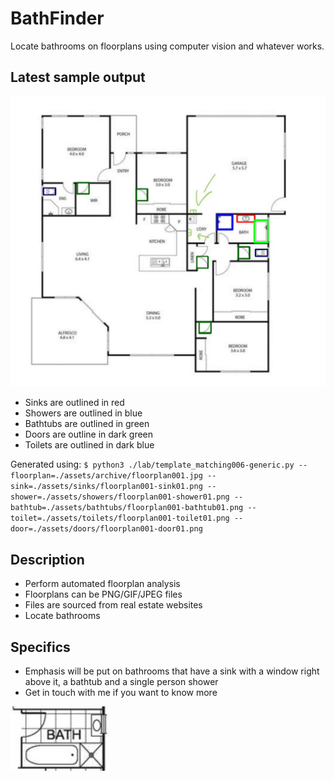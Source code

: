# BathFinder
Locate bathrooms on floorplans using computer vision and whatever works.

## Latest sample output

![template_matching006-generic_output.png](./template_matching006-generic_output.png)

- Sinks are outlined in red
- Showers are outlined in blue
- Bathtubs are outlined in green
- Doors are outline in dark green
- Toilets are outlined in dark blue

Generated using: `$ python3 ./lab/template_matching006-generic.py --floorplan=./assets/archive/floorplan001.jpg --sink=./assets/sinks/floorplan001-sink01.png --shower=./assets/showers/floorplan001-shower01.png --bathtub=./assets/bathtubs/floorplan001-bathtub01.png --toilet=./assets/toilets/floorplan001-toilet01.png --door=./assets/doors/floorplan001-door01.png`

## Description

- Perform automated floorplan analysis
- Floorplans can be PNG/GIF/JPEG files
- Files are sourced from real estate websites
- Locate bathrooms

## Specifics

- Emphasis will be put on bathrooms that have a sink with a window right above it, a bathtub and a single person shower
- Get in touch with me if you want to know more

![Target/ideal bathroom](./assets/target_bathroom.jpeg)

